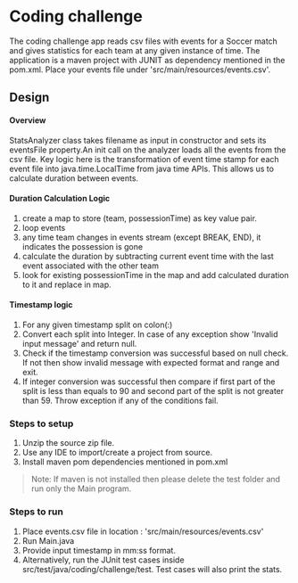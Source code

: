 # Coding challenge
The coding challenge app reads csv files with events for a Soccer match and gives statistics for each team at any given 
instance of time. The application is a maven project with JUNIT as dependency mentioned in the pom.xml. Place your 
events file under 'src/main/resources/events.csv'.

## Design
#### Overview
StatsAnalyzer class takes filename as input in constructor and sets its eventsFile property.An init call on the analyzer
loads all the events from the csv file. Key logic here is the transformation of event time stamp for each event file 
into java.time.LocalTime from java time APIs. This allows us to calculate duration between events.

#### Duration Calculation Logic
1. create a map to store (team, possessionTime) as key value pair.
2. loop events
3. any time team changes in events stream (except BREAK, END), it indicates the possession is gone
4. calculate the duration by subtracting current event time with the last event associated with the other team
5. look for existing possessionTime in the map and add calculated duration to it and replace in map.

#### Timestamp logic
1. For any given timestamp split on colon(:)
2. Convert each split into Integer. In case of any exception show 'Invalid input message' and return null.
3. Check if the timestamp conversion was successful based on null check. If not then show invalid message with expected 
format and range and exit.
4. If integer conversion was successful then compare if first part of the split is less than equals to 90 and second
part of the split is not greater than 59. Throw exception if any of the conditions fail.

### Steps to setup
1. Unzip the source zip file.
2. Use any IDE to import/create a project from source.
3. Install maven pom dependencies mentioned in pom.xml
> Note: If maven is not installed then please delete the test folder and run only the Main program.

### Steps to run
1. Place events.csv file in location : 'src/main/resources/events.csv'
2. Run Main.java
3. Provide input timestamp in mm:ss format.
4. Alternatively, run the JUnit test cases inside src/test/java/coding/challenge/test. Test cases will also print the 
stats.